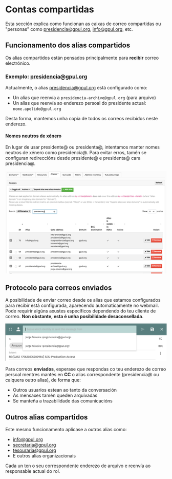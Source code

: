 # Contas compartidas

Esta sección explica como funcionan as caixas de correo compartidas ou "personas" como presidencia@gpul.org, info@gpul.org, etc.

## Funcionamento dos alias compartidos

Os alias compartidos están pensados principalmente para **recibir** correo electrónico. 

### Exemplo: presidencia@gpul.org

Actualmente, o alias presidencia@gpul.org está configurado como:
- Un alias que reenvía a `presidencia-archive@gpul.org` (para arquivo)
- Un alias que reenvía ao enderezo persoal do presidente actual: `nome.apelido@gpul.org`

Desta forma, mantemos unha copia de todos os correos recibidos neste enderezo.

#### Nomes neutros de xénero

En lugar de usar presidente@ ou presidenta@, intentamos manter nomes neutros de xénero como presidencia@. Para evitar erros, tamén se configuran redireccións desde presidente@ e presidenta@ cara presidencia@.

![Email Alias Configuration](./assets/aliases.png)

## Protocolo para correos enviados

A posibilidade de enviar correo desde os alias que estamos configurados para recibir está configurada, aparecendo automaticamente no webmail. Pode requirir algúns axustes específicos dependendo do teu cliente de correo. **Non obstante, esta é unha posibilidade desaconsellada**.

![Sending Identities](./assets/sender-identities.png)

Para correos **enviados**, esperase que respondas co teu enderezo de correo persoal mentres mantés en **CC** o alias correspondente (presidencia@ ou calquera outro alias), de forma que:

- Outros usuarios estean ao tanto da conversación
- As mensaxes tamén queden arquivadas
- Se manteña a trazabilidade das comunicacións

## Outros alias compartidos

Este mesmo funcionamento aplícase a outros alias como:
- info@gpul.org
- secretaria@gpul.org
- tesouraria@gpul.org
- E outros alias organizacionais

Cada un ten o seu correspondente enderezo de arquivo e reenvía ao responsable actual do rol.
